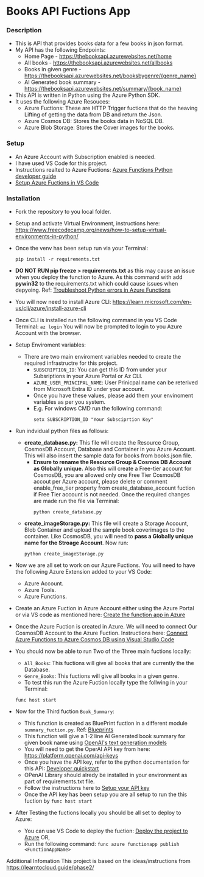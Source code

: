 # Books API Fuctions App
### Description
- This is API that provides books data for a few books in json format.
-	My API has the following Endpoints:
    - Home Page - https://thebooksapi.azurewebsites.net/home
    - All books - https://thebooksapi.azurewebsites.net/allbooks
    - Books in given genre - https://thebooksapi.azurewebsites.net/booksbygenre/{genre_name}
    - AI Generated book summary - https://thebooksapi.azurewebsites.net/summary/{book_name}
- This API is written in Python using the Azure Python SDK.
- It uses the following Azure Resouces:
    - Azure Fuctions: These are HTTP Trigger fuctions that do the heaving Lifting of getting the data from DB and return the Json.
    - Azure Cosmos DB: Stores the books data in NoSQL DB.
    - Azure Blob Storage: Stores the Cover images for the books.
  
### Setup
- An Azure Account with Subscription enabled is needed.
- I have used VS Code for this project.
- Instructions realted to Azure Fuctions: [Azure Functions Python developer guide](https://learn.microsoft.com/en-us/azure/azure-functions/functions-reference-python?tabs=asgi%2Capplication-level&pivots=python-mode-decorators)
- [Setup Azure Fuctions in VS Code](https://learn.microsoft.com/en-us/azure/azure-functions/create-first-function-vs-code-python?pivots=python-mode-decorators)

### Installation
- Fork the repository to you local folder.
- Setup and activate Virtual Environment, instructions here: https://www.freecodecamp.org/news/how-to-setup-virtual-environments-in-python/
- Once the venv has been setup run via your Terminal:
  ```
  pip install -r requirements.txt
  ```
- **DO NOT RUN pip freeze > requirements.txt** as this may cause an issue when you deploy the function to Azure. As this command with add **pywin32** to the requirements.txt which could cause issues when depyoing. Ref: [Troubleshoot Python errors in Azure Functions](https://learn.microsoft.com/en-us/azure/azure-functions/recover-python-functions?tabs=vscode%2Cbash&pivots=python-mode-decorators#the-package-supports-only-windows-and-macos-platforms)
- You will now need to install Azure CLI: https://learn.microsoft.com/en-us/cli/azure/install-azure-cli
- Once CLI is installed run the following command in you VS Code Terminal:
  ```az login```
  You will now be prompted to login to you Azure Account with the browser.
- Setup Enviroment variables:
     - There are two main enviroment variables needed to create the required infrastructre for this project.
         - ```SUBSCRIPTION_ID```: You can get this ID from under your Subsriptions in your Azure Portal or Az CLI.
         - ```AZURE_USER_PRINCIPAL_NAME```: User Prinicpal name can be reterived from Microsoft Entra ID under your account.
         - Once you have these values, please add them your envinoment variables as per you system.
         - E.g. For windows CMD run the following command:
           ```
           setx SUBSCRIPTION_ID "Your Subsciprtion Key"
           ```
- Run indvidual python files as follows:
    - **create_database.py:** This file will create the Resource Group, CosmosDB Account, Database and Container in you Azure Account. This will also insert the sample data for books from books.json file.
        - **Ensure to rename the Resource Group & Cosmos DB Account as Globally unique.** Also this will create a Free-tier account for CosmosDB, you are allowed only one Free Tier CosmosDB accout per Azure account, please delete or comment enable_free_tier property 
            from create_database_account fuction if Free Tier account is not needed. Once the required changes are made run the file via Terminal:
          ```
          python create_database.py
          ```
    - **create_imageStorage.py:** This file will create a Storage Account, Blob Container and upload the sample book coverimages to the container. Like CosmosDB, you will need to **pass a Globally unique name for the Stroage Account**. Now run:
        ```
        python create_imageStorage.py
        ```
- Now we are all set to work on our Azure Fuctions. You will need to have the following Azure Extension added to your VS Code:
    - Azure Account.
    - Azure Tools.
    - Azure Functions.
- Create an Azure Fuction in Azure Account either using the Azure Portal or via VS code as mentioned here: [Create the function app in Azure](https://learn.microsoft.com/en-us/azure/azure-functions/create-first-function-vs-code-python?pivots=python-mode-decorators#publish-the-project-to-azure)
- Once the Azure Fuction is created in Azure. We will need to connect Our CosmosDB Account to the Azure Fuction. Instructions here: [Connect Azure Functions to Azure Cosmos DB using Visual Studio Code](https://learn.microsoft.com/en-us/azure/azure-functions/functions-add-output-binding-cosmos-db-vs-code?tabs=isolated-process%2Cv1&pivots=programming-language-python)
- You should now be able to run Two of the Three main fuctions locally:
    - ```All_Books```: This fuctions will give all books that are currently the the Database.
    - ```Genre_Books```: This fuctions will give all books in a given genre.
    - To test this run the Azure Fuction locally type the follwing in your Terminal:
    ```
    func host start
    ```
- Now for the Third fuction ```Book_Summary```:
    - This function is created as BluePrint fuction in a different module ```summary_fuction.py```. Ref: [Blueprints](https://learn.microsoft.com/en-us/azure/azure-functions/functions-reference-python?tabs=asgi%2Capplication-level&pivots=python-mode-decorators#blueprints)
    - This function will give a 1-2 line AI Generated book summary for given book name using [OpenAI's text generation models](https://platform.openai.com/docs/guides/text-generation)
    - You will need to get the OperAI API key from here: https://platform.openai.com/api-keys
    - Once you have the API key, refer to the python documentation for this API: [Developer quickstart](https://platform.openai.com/docs/quickstart?context=python)
    - OPenAI Library should alredy be installed in your environment as part of requirements.txt file.
    - Follow the instructions here to [Setup your API key](https://platform.openai.com/docs/quickstart/step-2-set-up-your-api-key)
    - Once the API key has been setup you are all setup to run the this fuction by ```func host start```

- After Testing the fuctions locally you should be all set to deploy to Azure:
    - You can use VS Code to deploy the fuction: [Deploy the project to Azure](https://learn.microsoft.com/en-us/azure/azure-functions/create-first-function-vs-code-python?pivots=python-mode-decorators#deploy-the-project-to-azure) OR,
    - Run the following command:
     ```func azure functionapp publish <FunctionAppName>```
               

Additional Infomation
This project is based on the ideas/instructions from https://learntocloud.guide/phase2/
